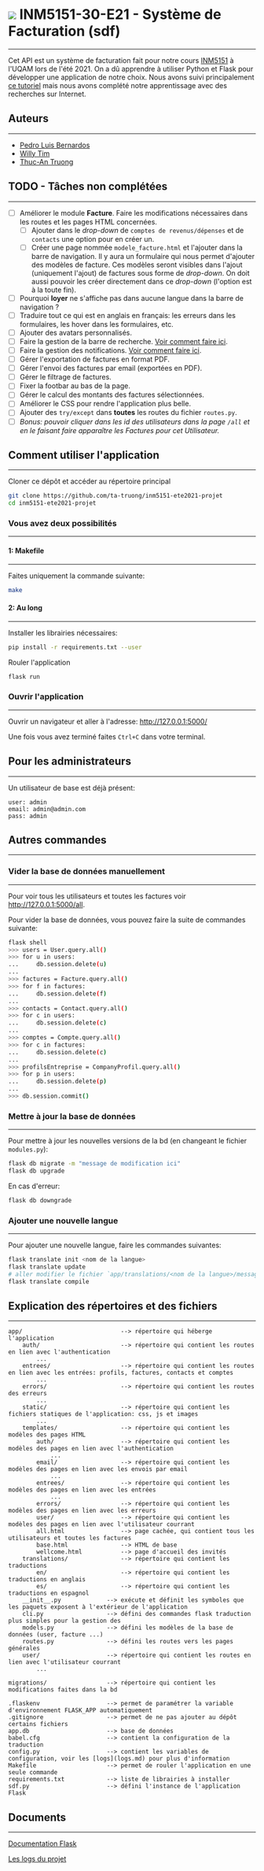 # ![](app/static/favicon.ico) INM5151-30-E21 - Système de Facturation (sdf)

---

Cet API est un système de facturation fait pour notre cours [INM5151](https://etudier.uqam.ca/cours?sigle=INM5151) à l'UQAM lors de l'été 2021. On a dû apprendre à utiliser Python et Flask pour développer une application de notre choix. Nous avons suivi principalement [ce tutoriel](https://blog.miguelgrinberg.com/post/the-flask-mega-tutorial-part-i-hello-world) mais nous avons complété notre apprentissage avec des recherches sur Internet.

## Auteurs

---

* [Pedro Luis Bernardos](https://www.linkedin.com/in/pedro-luis-bernardos/)
* [Willy Tim](https://www.linkedin.com/in/willy-tim/)
* [Thuc-An Truong](https://www.linkedin.com/in/thuc-an-truong-915941148/)

## TODO - Tâches non complétées

---

* [ ] Améliorer le module **Facture**. Faire les modifications nécessaires dans les routes et les pages HTML concernées.
  * [ ] Ajouter dans le *drop-down* de `comptes de revenus/dépenses` et de `contacts` une option pour en créer un.
  * [ ] Créer une page nommée `modele_facture.html` et l'ajouter dans la barre de navigation. Il y aura un formulaire qui nous permet d'ajouter des modèles de facture. Ces modèles seront visibles dans l'ajout (uniquement l'ajout) de factures sous forme de *drop-down*. On doit aussi pouvoir les créer directement dans ce *drop-down* (l'option est à la toute fin).
* [ ] Pourquoi **loyer** ne s'affiche pas dans aucune langue dans la barre de navigation ?
* [ ] Traduire tout ce qui est en anglais en français: les erreurs dans les formulaires, les hover dans les formulaires, etc.
* [ ] Ajouter des avatars personnalisés.
* [ ] Faire la gestion de la barre de recherche. [Voir comment faire ici](https://blog.miguelgrinberg.com/post/the-flask-mega-tutorial-part-xvi-full-text-search).
* [ ] Faire la gestion des notifications. [Voir comment faire ici](https://blog.miguelgrinberg.com/post/the-flask-mega-tutorial-part-xxi-user-notifications).
* [ ] Gérer l'exportation de factures en format PDF.
* [ ] Gérer l'envoi des factures par email (exportées en PDF).
* [ ] Gérer le filtrage de factures.
* [ ] Fixer la footbar au bas de la page.
* [ ] Gérer le calcul des montants des factures sélectionnées.
* [ ] Améliorer le CSS pour rendre l'application plus belle.
* [ ] Ajouter des `try/except` dans **toutes** les routes du fichier `routes.py`.
* [ ] *Bonus: pouvoir cliquer dans les id des utilisateurs dans la page `/all` et en le faisant faire apparaître les Factures pour cet Utilisateur.*

## Comment utiliser l'application

---
Cloner ce dépôt et accéder au répertoire principal

```bash
git clone https://github.com/ta-truong/inm5151-ete2021-projet
cd inm5151-ete2021-projet
```

### Vous avez deux possibilités

---

#### 1: Makefile

---

Faites uniquement la commande suivante:

```bash
make
```

#### 2: Au long

---

Installer les librairies nécessaires:

```bash
pip install -r requirements.txt --user
```

Rouler l'application

```bash
flask run
```

### Ouvrir l'application

---

Ouvrir un navigateur et aller à l'adresse: <http://127.0.0.1:5000/>

Une fois vous avez terminé faites `Ctrl+C` dans votre terminal.

## Pour les administrateurs

---

Un utilisateur de base est déjà présent:

```
user: admin
email: admin@admin.com
pass: admin
```

## Autres commandes

---

### Vider la base de données manuellement

---

Pour voir tous les utilisateurs et toutes les factures voir <http://127.0.0.1:5000/all>.

Pour vider la base de données, vous pouvez faire la suite de commandes suivante:

```bash
flask shell
>>> users = User.query.all()
>>> for u in users:
...     db.session.delete(u)
...
>>> factures = Facture.query.all()
>>> for f in factures:
...     db.session.delete(f)
...
>>> contacts = Contact.query.all()
>>> for c in users:
...     db.session.delete(c)
...
>>> comptes = Compte.query.all()
>>> for c in factures:
...     db.session.delete(c)
...
>>> profilsEntreprise = CompanyProfil.query.all()
>>> for p in users:
...     db.session.delete(p)
...
>>> db.session.commit()
```

### Mettre à jour la base de données

---

Pour mettre à jour les nouvelles versions de la bd (en changeant le fichier `modules.py`):

```bash
flask db migrate -m "message de modification ici"
flask db upgrade
```

En cas d'erreur:

```bash
flask db downgrade
```

### Ajouter une nouvelle langue

---

Pour ajouter une nouvelle langue, faire les commandes suivantes:

```bash
flask translate init <nom de la langue>
flask translate update
# aller modifier le fichier `app/translations/<nom de la langue>/messages.po`
flask translate compile
```

## Explication des répertoires et des fichiers

---

```
app/                            --> répertoire qui héberge l'application
    auth/                       --> répertoire qui contient les routes en lien avec l'authentication
        ...
    entrees/                    --> répertoire qui contient les routes en lien avec les entrées: profils, factures, contacts et comptes
        ...
    errors/                     --> répertoire qui contient les routes des erreurs
        ...
    static/                     --> répertoire qui contient les fichiers statiques de l'application: css, js et images
        ...
    templates/                  --> répertoire qui contient les modèles des pages HTML
        auth/                   --> répertoire qui contient les modèles des pages en lien avec l'authentication
            ...
        email/                  --> répertoire qui contient les modèles des pages en lien avec les envois par email
            ...
        entrees/                --> répertoire qui contient les modèles des pages en lien avec les entrées
            ...
        errors/                 --> répertoire qui contient les modèles des pages en lien avec les erreurs
        user/                   --> répertoire qui contient les modèles des pages en lien avec l'utilisateur courrant
        all.html                --> page cachée, qui contient tous les utilisateurs et toutes les factures
        base.html               --> HTML de base
        wellcome.html           --> page d'accueil des invités
    translations/               --> répertoire qui contient les traductions
        en/                     --> répertoire qui contient les traductions en anglais
        es/                     --> répertoire qui contient les traductions en espagnol
    __init__.py             --> exécute et définit les symboles que les paquets exposent à l'extérieur de l'application
    cli.py                  --> défini des commandes flask traduction plus simples pour la gestion des 
    models.py               --> défini les modèles de la base de données (user, facture ...)
    routes.py               --> défini les routes vers les pages générales
    user/                   --> répertoire qui contient les routes en lien avec l'utilisateur courrant
        ...

migrations/                 --> répertoire qui contient les modifications faites dans la bd

.flaskenv                   --> permet de paramétrer la variable d'environnement FLASK_APP automatiquement
.gitignore                  --> permet de ne pas ajouter au dépôt certains fichiers
app.db                      --> base de données
babel.cfg                   --> contient la configuration de la traduction
config.py                   --> contient les variables de configuration, voir les [logs](logs.md) pour plus d'information
Makefile                    --> permet de rouler l'application en une seule commande
requirements.txt            --> liste de librairies à installer
sdf.py                      --> défini l'instance de l'application Flask
```

## Documents

---

[Documentation Flask](https://blog.miguelgrinberg.com/post/the-flask-mega-tutorial-part-i-hello-world)

[Les logs du projet](logs.md)
